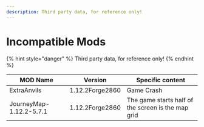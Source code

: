 ```yaml
---
description: Third party data, for reference only!
---
```


# Incompatible Mods

{% hint style="danger" %}
Third party data, for reference only!
{% endhint %}

| MOD Name                | Version         | Specific content                                   |
| ----------------------- | --------------- | -------------------------------------------------- |
| ExtraAnvils             | 1.12.2Forge2860 | Game Crash                                         |
| JourneyMap-1.12.2-5.7.1 | 1.12.2Forge2860 | The game starts half of the screen is the map grid |
